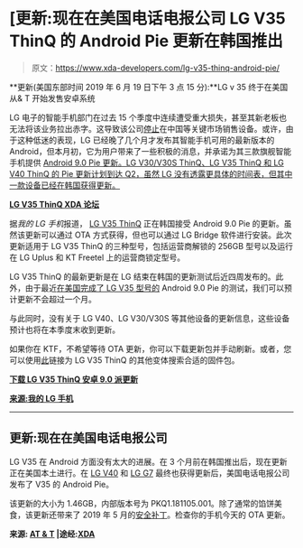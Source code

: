 # [更新:现在在美国电话电报公司 LG V35 ThinQ 的 Android Pie 更新在韩国推出

> 原文：<https://www.xda-developers.com/lg-v35-thinq-android-pie/>

**更新(美国东部时间 2019 年 6 月 19 日下午 3 点 15 分):**LG v 35 终于在美国从& T 开始发售安卓系统

LG 电子的智能手机部门在过去 15 个季度中连续遭受重大损失，甚至其新老板也无法将该业务拉出赤字。这导致该公司[停止](https://www.androidcentral.com/lg-has-officially-stopped-selling-phones-china)在中国等关键市场销售设备。或许，由于这种低迷的表现，LG 已经晚了几个月才发布其智能手机可用的最新版本的 Android，但本月初，它为用户带来了一些积极的消息，并承诺为其三款旗舰智能手机提供 [Android 9.0 Pie 更新。LG V30/V30S ThinQ、LG V35 ThinQ 和 LG V40 ThinQ 的 Pie 更新计划到达 Q2，虽然 LG 没有透露更具体的时间表，但其中一款设备已经在韩国获得更新。](https://www.xda-developers.com/lg-v30-v35-v40-android-pie-q2-2019-kernel-sources/)

[**LG V35 ThinQ XDA 论坛**](https://forum.xda-developers.com/lg-v35</span><span%20>)

据*我的 LG 手机*报道， [LG V35 ThinQ](https://www.xda-developers.com/lg-v35-thinq-announced/) 正在韩国接受 Android 9.0 Pie 的更新。虽然该更新可以通过 OTA 方式获得，但也可以通过 LG Bridge 软件进行安装。此次更新适用于 LG V35 ThinQ 的三种型号，包括运营商解锁的 256GB 型号以及运行在 LG Uplus 和 KT Freetel 上的运营商锁定型号。

LG V35 ThinQ 的最新更新是在 LG 结束在韩国的更新测试后近四周发布的。此外，由于最近[在美国完成了 LG V35 型号的](https://www.mylgphones.com/unlocked-lg-v35-lmv350ulm-android-pie-update.html) Android 9.0 Pie 的测试，我们可以预计更新不会超过一个月。

与此同时，没有关于 LG V40、LG V30/V30S 等其他设备的更新信息，这些设备预计也将在本季度末收到更新。

如果你在 KTF，不希望等待 OTA 更新，你可以下载更新包并手动刷新。或者，您可以使用[此](https://lg-firmware-rom.com/download-older-version-firmware-with-imei/)链接为 LG V35 ThinQ 的其他变体搜索合适的固件包。

[**下载 LG V35 ThinQ 安卓 9.0 派更新**](http://pkg02.lime.gdms.lge.com/dn/downloader.dev?fileKey=FW06EUU5C2UEADT94435BZ1/V350N20c_00_KT_KR_OP_0405.kdz</span><span%20>)

[**来源:我的 LG 手机**](https://www.mylgphones.com/lg-v35-lmv350n-received-android-pie-update-in-south-korea.html)

* * *

## 更新:现在在美国电话电报公司

LG V35 在 Android 方面没有太大的进展。在 3 个月前在韩国推出后，现在更新正在美国本土进行。在 [LG V40](https://www.xda-developers.com/verizon-lg-v40-android-pie/) 和 [LG G7](https://www.xda-developers.com/lg-g7-android-pie-us-europe/) 最终也获得更新后，美国电话电报公司发布了 V35 的 Android Pie。

该更新的大小为 1.46GB，内部版本号为 PKQ1.181105.001。除了通常的馅饼美食，该更新还带来了 2019 年 5 月的[安全补丁](https://www.xda-developers.com/may-2019-google-android-security-updates/)。检查你的手机今天的 OTA 更新。

**来源: [AT & T](https://www.anrdoezrs.net/links/100122946/type/dlg/sid/UUxdaUeUpU24568/https://www.att.com/device-support/index/) |途经:[XDA](https://forum.xda-developers.com/showpost.php?p=79758047&postcount=79)**